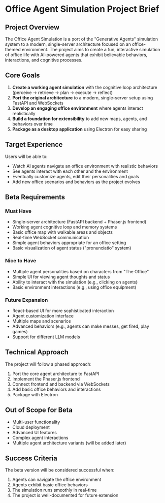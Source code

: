 # Office Agent Simulation Project Brief

## Project Overview

The Office Agent Simulation is a port of the "Generative Agents" simulation system to a modern, single-server architecture focused on an office-themed environment. The project aims to create a fun, interactive simulation of office life with AI-powered agents that exhibit believable behaviors, interactions, and cognitive processes.

## Core Goals

1. **Create a working agent simulation** with the cognitive loop architecture (perceive → retrieve → plan → execute → reflect)
2. **Port the original architecture** to a modern, single-server setup using FastAPI and WebSockets
3. **Develop an engaging office environment** where agents interact realistically
4. **Build a foundation for extensibility** to add new maps, agents, and behaviors over time
5. **Package as a desktop application** using Electron for easy sharing

## Target Experience

Users will be able to:
- Watch AI agents navigate an office environment with realistic behaviors
- See agents interact with each other and the environment
- Eventually customize agents, edit their personalities and goals
- Add new office scenarios and behaviors as the project evolves

## Beta Requirements

### Must Have
- Single-server architecture (FastAPI backend + Phaser.js frontend)
- Working agent cognitive loop and memory systems
- Basic office map with walkable areas and objects
- Real-time WebSocket communication
- Simple agent behaviors appropriate for an office setting
- Basic visualization of agent status ("pronunciatio" system)

### Nice to Have
- Multiple agent personalities based on characters from "The Office"
- Simple UI for viewing agent thoughts and status
- Ability to interact with the simulation (e.g., clicking on agents)
- Basic environment interactions (e.g., using office equipment)

### Future Expansion
- React-based UI for more sophisticated interaction
- Agent customization interface
- Multiple maps and scenarios
- Advanced behaviors (e.g., agents can make messes, get fired, play games)
- Support for different LLM models

## Technical Approach

The project will follow a phased approach:
1. Port the core agent architecture to FastAPI
2. Implement the Phaser.js frontend
3. Connect frontend and backend via WebSockets
4. Add basic office behaviors and interactions
5. Package with Electron

## Out of Scope for Beta

- Multi-user functionality
- Cloud deployment
- Advanced UI features
- Complex agent interactions
- Multiple agent architecture variants (will be added later)

## Success Criteria

The beta version will be considered successful when:
1. Agents can navigate the office environment
2. Agents exhibit basic office behaviors
3. The simulation runs smoothly in real-time
4. The project is well-documented for future extension
